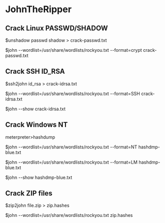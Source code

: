 # JohnTheRipper

## Crack Linux PASSWD/SHADOW

$unshadow passwd shadow > crack-passwd.txt

$john --wordlist=/usr/share/wordlists/rockyou.txt --format=crypt crack-passwd.txt

## Crack SSH ID_RSA

$ssh2john id_rsa > crack-idrsa.txt

$john --wordlist=/usr/share/wordlists/rockyou.txt --format=SSH crack-idrsa.txt

$john --show crack-idrsa.txt

## Crack Windows NT

meterpreter>hashdump

$john --wordlist=/usr/share/wordlists/rockyou.txt --format=NT hashdmp-blue.txt

$john --wordlist=/usr/share/wordlists/rockyou.txt --format=LM hashdmp-blue.txt

$john --show hashdmp-blue.txt

## Crack ZIP files

$zip2john file.zip > zip.hashes

$john --wordlist=/usr/share/wordlists/rockyou.txt zip.hashes
